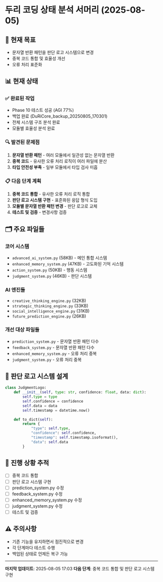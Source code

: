 # 두리 코딩 상태 분석 서머리 (2025-08-05)

## 🎯 현재 목표
- 문자열 반환 패턴을 판단 로고 시스템으로 변경
- 중복 코드 통합 및 효율성 개선
- 오류 처리 표준화

## 📊 현재 상태
### ✅ 완료된 작업
- Phase 10 테스트 성공 (AGI 77%)
- 백업 완료 (DuRiCore_backup_20250805_170301)
- 전체 시스템 구조 분석 완료
- 모듈별 효율성 분석 완료

### 🔍 발견된 문제점
1. **문자열 반환 패턴** - 여러 모듈에서 일관성 없는 문자열 반환
2. **중복 코드** - 유사한 오류 처리 로직이 여러 파일에 분산
3. **타입 안전성 부족** - 일부 모듈에서 타입 검사 미흡

### 📋 다음 단계 계획
1. **중복 코드 통합** - 유사한 오류 처리 로직 통합
2. **판단 로고 시스템 구현** - 표준화된 응답 형식 도입
3. **모듈별 문자열 반환 패턴 변경** - 판단 로고로 교체
4. **테스트 및 검증** - 변경사항 검증

## 🗂️ 주요 파일들
### 코어 시스템
- `advanced_ai_system.py` (58KB) - 메인 통합 시스템
- `enhanced_memory_system.py` (47KB) - 고도화된 기억 시스템
- `action_system.py` (50KB) - 행동 시스템
- `judgment_system.py` (46KB) - 판단 시스템

### AI 엔진들
- `creative_thinking_engine.py` (32KB)
- `strategic_thinking_engine.py` (33KB)
- `social_intelligence_engine.py` (31KB)
- `future_prediction_engine.py` (26KB)

### 개선 대상 파일들
- `prediction_system.py` - 문자열 반환 패턴 다수
- `feedback_system.py` - 문자열 반환 패턴 다수
- `enhanced_memory_system.py` - 오류 처리 중복
- `judgment_system.py` - 오류 처리 중복

## 🎯 판단 로고 시스템 설계
```python
class JudgmentLogo:
    def __init__(self, type: str, confidence: float, data: dict):
        self.type = type
        self.confidence = confidence
        self.data = data
        self.timestamp = datetime.now()
    
    def to_dict(self):
        return {
            "type": self.type,
            "confidence": self.confidence,
            "timestamp": self.timestamp.isoformat(),
            "data": self.data
        }
```

## 📝 진행 상황 추적
- [ ] 중복 코드 통합
- [ ] 판단 로고 시스템 구현
- [ ] prediction_system.py 수정
- [ ] feedback_system.py 수정
- [ ] enhanced_memory_system.py 수정
- [ ] judgment_system.py 수정
- [ ] 테스트 및 검증

## ⚠️ 주의사항
- 기존 기능을 유지하면서 점진적으로 변경
- 각 단계마다 테스트 수행
- 백업된 상태로 언제든 복구 가능

---
**마지막 업데이트**: 2025-08-05 17:03
**다음 단계**: 중복 코드 통합 및 판단 로고 시스템 구현 